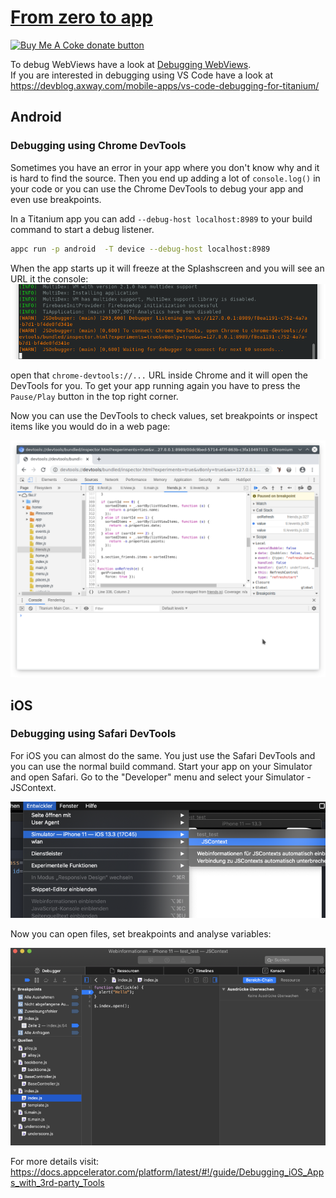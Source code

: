 # [From zero to app](https://github.com/m1ga/from_zero_to_app)

<span class="badge-buymeacoffee"><a href="https://www.buymeacoffee.com/miga" title="donate"><img src="https://img.shields.io/badge/buy%20me%20a%20coke-donate-orange.svg" alt="Buy Me A Coke donate button" /></a></span>

To debug WebViews have a look at <a href="./debugging_webviews.md">Debugging WebViews</a>.<br/>
If you are interested in debugging using VS Code have a look at <a href="https://devblog.axway.com/mobile-apps/vs-code-debugging-for-titanium/">https://devblog.axway.com/mobile-apps/vs-code-debugging-for-titanium/</a>

## Android

### Debugging using Chrome DevTools

Sometimes you have an error in your app where you don't know why and it is hard to find the source. Then you end up adding a lot of `console.log()` in your code or you can use the Chrome DevTools to debug your app and even use breakpoints.

In a Titanium app you can add `--debug-host localhost:8989` to your build command to start a debug listener.

```bash
appc run -p android  -T device --debug-host localhost:8989
```

When the app starts up it will freeze at the Splashscreen and you will see an URL it the console:
<img src="images/chrome_1.png"/>

open that `chrome-devtools://...` URL inside Chrome and it will open the DevTools for you. To get your app running again you have to press the `Pause/Play` button in the top right corner.

Now you can use the DevTools to check values, set breakpoints or inspect items like you would do in a web page:

<img src="images/chrome_2.png"/>

## iOS

### Debugging using Safari DevTools

For iOS you can almost do the same. You just use the Safari DevTools and you can use the normal build command. Start your app on your Simulator and open Safari. Go to the "Developer" menu and select your Simulator - JSContext.  

<img src="images/safari_1.png"/><br/>

Now you can open files, set breakpoints and analyse variables:

<img src="images/safari_2.png"/><br/>

For more details visit: https://docs.appcelerator.com/platform/latest/#!/guide/Debugging_iOS_Apps_with_3rd-party_Tools
